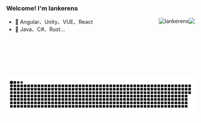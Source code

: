 ### Welcome! I'm lankerens 

<img align="right" height="160" src="https://github-readme-stats.vercel.app/api?username=lankerens&show_icons=true&icon_color=fb7299&text_color=fb7299&bg_color=ffffff&hide_title=true" />

<img align="right" height="160" src="https://count.getloli.com/get/@lankerens" alt="lankerens" />

<!-- <a href="https://github.com/lankerens">
  <img align="right" src="https://github-readme-stats.vercel.app/api?username=lankerens&show_icons=true&count_private=true&hide=issues&hide_title=true" />
</a>

-  I’m currently wasting time on steam
-  I’m currently learning `operating system` and `data structure`
-  Code language: Java,go......
-  Now I'm interest in `Java`
-  Some projects: [CourseSelectionSystem](https://github.com/lankerens/CourseSelectionSystem) | [AuctionOnlineSys](https://github.com/lankerens/AuctionOnlineSys)  -->

<!--   [![trophy](https://github-profile-trophy.vercel.app/?username=lankerens)](https://github.com/lankerens) -->


- :orange_book: Angular、Unity、VUE、React
- :orange_book: Java、C#、Rust...


 
 ![](https://github.com/lankerens/lankerens/blob/main/assets/github-contribution-grid-snake.svg)
